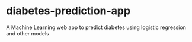 # diabetes-prediction-app
A Machine Learning web app to predict diabetes using logistic regression and other models
